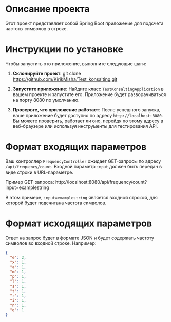 # Описание проекта

Этот проект представляет собой Spring Boot приложение для подсчета частоты символов в строке.

# Инструкции по установке

Чтобы запустить это приложение, выполните следующие шаги:

1. **Склонируйте проект**:
   git clone https://github.com/KirikMisha/Test_konsalting.git

2. **Запустите приложение**:
   Найдите класс `TestKonsaltingApplication` в вашем проекте и запустите его. Приложение будет разворачиваться на порту 8080 по умолчанию.

3. **Проверьте, что приложение работает**:
   После успешного запуска, ваше приложение будет доступно по адресу `http://localhost:8080`. Вы можете проверить, работает ли оно, перейдя по этому адресу в веб-браузере или используя инструменты для тестирования API.

# Формат входящих параметров

Ваш контроллер `FrequencyController` ожидает GET-запросы по адресу `/api/frequency/count`. Входной параметр `input` должен быть передан в виде строки в URL-параметре.

Пример GET-запроса: http://localhost:8080/api/frequency/count?input=examplestring

В этом примере, `input=examplestring` является входной строкой, для которой будет подсчитана частота символов.

# Формат исходящих параметров

Ответ на запрос будет в формате JSON и будет содержать частоту символов во входной строке. Например:

```json
{
  "e": 2,
  "x": 1,
  "a": 1,
  "m": 1,
  "p": 1,
  "l": 1,
  "s": 1,
  "t": 1,
  "r": 1,
  "i": 1,
  "n": 1,
  "g": 1
}
